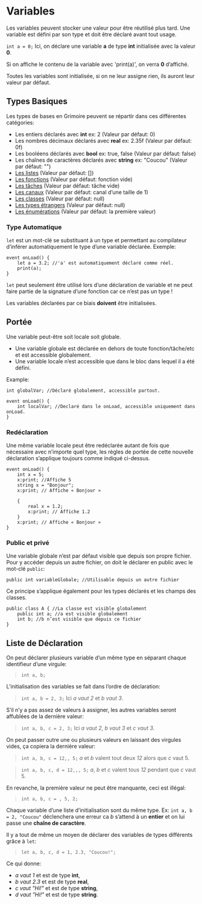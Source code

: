 # Variables

Les variables peuvent stocker une valeur pour être réutilisé plus tard.
Une variable est défini par son type et doit être déclaré avant tout usage.

`int a = 0;`
Ici, on déclare une variable **a** de type **int** initialisée avec la valeur **0**.

Si on affiche le contenu de la variable avec 'print(a)', on verra **0** d’affiché.

Toutes les variables sont initialisée, si on ne leur assigne rien, ils auront leur valeur par défaut.

## Types Basiques
Les types de bases en Grimoire peuvent se répartir dans ces différentes catégories:
* Les entiers déclarés avec **int** ex: 2 (Valeur par défaut: 0)
* Les nombres décimaux déclarés avec **real** ex: 2.35f (Valeur par défaut: 0f)
* Les booléens déclarés avec **bool** ex: true, false (Valeur par défaut: false)
* Les chaînes de caractères déclarés avec **string** ex: "Coucou" (Valeur par défaut: "")
* [Les listes](#arrays) (Valeur par défaut: [])
* [Les fonctions](#functions) (Valeur par défaut: fonction vide)
* [Les tâches](#tasks) (Valeur par défaut: tâche vide)
* [Les canaux](#channels) (Valeur par défaut: canal d’une taille de 1)
* [Les classes](#classes) (Valeur par défaut: null)
* [Les types étrangers](#foreign-types) (Valeur par défaut: null)
* [Les énumérations](#enumerations) (Valeur par défaut: la première valeur)

### Type Automatique
`let` est un mot-clé se substituant à un type et permettant au compilateur d’inférer automatiquement le type d’une variable déclarée.
Exemple:
```grimoire
event onLoad() {
    let a = 3.2; //'a' est automatiquement déclaré comme réel.
    print(a);
}
```
`let` peut seulement être utilisé lors d’une déclaration de variable et ne peut faire partie de la signature d’une fonction car ce n’est pas un type !

Les variables déclarées par ce biais **doivent** être initialisées.

## Portée
Une variable peut-être soit locale soit globale.
* Une variable globale est déclarée en dehors de toute fonction/tâche/etc et est accessible globalement.
* Une variable locale n’est accessible que dans le bloc dans lequel il a été défini.

Example:
```grimoire
int globalVar; //Déclaré globalement, accessible partout.

event onLoad() {
    int localVar; //Declaré dans le onLoad, accessible uniquement dans onLoad.
}
```

### Redéclaration
Une même variable locale peut être redéclarée autant de fois que nécessaire avec n’importe quel type, les règles de portée de cette nouvelle déclaration s’applique toujours comme indiqué ci-dessus.

```grimoire
event onLoad() {
    int x = 5;
    x:print; //Affiche 5
    string x = "Bonjour";
    x:print; // Affiche « Bonjour »

    {
        real x = 1.2;
        x:print; // Affiche 1.2
    }
    x:print; // Affiche « Bonjour »
}
```

### Public et privé
Une variable globale n’est par défaut visible que depuis son propre fichier.
Pour y accéder depuis un autre fichier, on doit le déclarer en public avec le mot-clé `public`:
```grimoire
public int variableGlobale; //Utilisable depuis un autre fichier
```

Ce principe s’applique également pour les types déclarés et les champs des classes.
```grimoire
public class A { //La classe est visible globalement
    public int a; //a est visible globalement
    int b; //b n’est visible que depuis ce fichier
}
```

## Liste de Déclaration

On peut déclarer plusieurs variable d’un même type en séparant chaque identifieur d’une virgule:
> `int a, b;`

L’initialisation des variables se fait dans l’ordre de déclaration:
> `int a, b = 2, 3;`
Ici *a vaut 2* et *b vaut 3*.

S’il n’y a pas assez de valeurs à assigner, les autres variables seront affublées de la dernière valeur:
> `int a, b, c = 2, 3;`
Ici *a vaut 2*, *b vaut 3* et *c vaut 3*.

On peut passer outre une ou plusieurs valeurs en laissant des virgules vides, ça copiera la dernière valeur:
> `int a, b, c = 12,, 5;`
*a* et *b* valent tout deux *12* alors que *c* vaut 5.

> `int a, b, c, d = 12,,, 5;`
*a*, *b* et *c* valent tous *12* pendant que *c* vaut 5.

En revanche, la première valeur ne peut être manquante, ceci est illégal:
> `int a, b, c = , 5, 2;`

Chaque variable d’une liste d’initialisation sont du même type.
Ex: `int a, b = 2, "Coucou"` déclenchera une erreur ca *b* s’attend à un **entier** et on lui passe une **chaîne de caractère**.

Il y a tout de même un moyen de déclarer des variables de types différents grâce à `let`:
> `let a, b, c, d = 1, 2.3, "Coucou!";`

Ce qui donne:
* *a vaut 1* et est de type **int**,
* *b vaut 2.3* et est de type **real**,
* *c vaut "Hi!"* et est de type **string**,
* *d vaut "Hi!"* et est de type **string**.